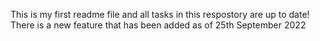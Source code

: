 This is my first readme file and all tasks in this respostory are up to date!
There is a new feature that has been added as of 25th September 2022
